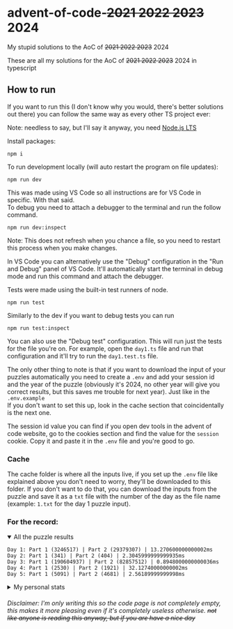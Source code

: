 # advent-of-code-~~2021 2022 2023~~ 2024
My stupid solutions to the AoC of ~~2021 2022 2023~~ 2024

These are all my solutions for the AoC of ~~2021 2022 2023~~ 2024 in typescript

## How to run
If you want to run this (I don't know why you would, there's better solutions out there) you can follow the same way as every other TS project ever:

Note: needless to say, but I'll say it anyway, you need [Node.js LTS](https://nodejs.org/en/)

Install packages:
```
npm i
```

To run development locally (will auto restart the program on file updates):
```
npm run dev
```

This was made using VS Code so all instructions are for VS Code in specific. With that said.  
To debug you need to attach a debugger to the terminal and run the follow command.
```
npm run dev:inspect
```
Note: This does not refresh when you chance a file, so you need to restart this process when you make changes.  

In VS Code you can alternatively use the "Debug" configuration in the "Run and Debug" panel of VS Code. It'll automatically start the terminal in debug mode and run this command and attach the debugger.

Tests were made using the built-in test runners of node.
```
npm run test
```

Similarly to the dev if you want to debug tests you can run
```
npm run test:inspect
```

You can also use the "Debug test"  configuration. This will run just the tests for the file you're on. For example, open the `day1.ts` file and run that configuration and it'll try to run the `day1.test.ts` file.

The only other thing to note is that if you want to download the input of your puzzles automatically you need to create a `.env` and add your session id and the year of the puzzle (obviously it's 2024, no other year will give you correct results, but this saves me trouble for next year). Just like in the `.env.example`  
If you don't want to set this up, look in the cache section that coincidentally is the next one.

The session id value you can find if you open dev tools in the advent of code website, go to the cookies section and find the value for the `session` cookie. Copy it and paste it in the `.env` file and you're good to go.

### Cache

The cache folder is where all the inputs live, if you set up the `.env` file like explained above you don't need to worry, they'll be downloaded to this folder. If you don't want to do that, you can download the inputs from the puzzle and save it as a `txt` file with the number of the day as the file name (example: `1.txt` for the day 1 puzzle input).

### For the record:
<details open>
  <summary>All the puzzle results</summary>
  <p>
    
```
Day 1: Part 1 (3246517) | Part 2 (29379307) | 13.270600000000002ms
Day 2: Part 1 (341) | Part 2 (404) | 2.3045999999999935ms
Day 3: Part 1 (190604937) | Part 2 (82857512) | 0.8948000000000036ms
Day 4: Part 1 (2530) | Part 2 (1921) | 32.12740000000002ms
Day 5: Part 1 (5091) | Part 2 (4681) | 2.56189999999998ms
```
  </p>
</details>

<details>
  <summary>My personal stats</summary>
  <p>
  
```
      --------Part 1--------   --------Part 2--------
Day       Time   Rank  Score       Time   Rank  Score
  5   06:05:16  34291      0   06:13:50  26570      0
  4   14:13:46  63732      0   14:18:37  55912      0
  3   05:04:43  44205      0   05:32:23  36814      0
  2   05:38:48  44858      0   07:51:25  38422      0
  1   18:38:14  98006      0   18:41:29  91989      0
```
  </p>
</details>

###### Disclaimer: I'm only writing this so the code page is not completely empty, this makes it more pleasing even if it's completely useless otherwise. ~~not like anyone is reading this anyway, but if you are have a nice day~~
